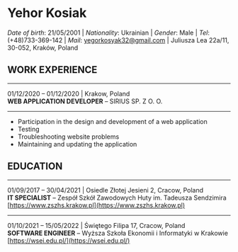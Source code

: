 # Yehor Kosiak

_Date of birth_: 21/05/2001 | _Nationality_: Ukrainian | _Gender_: Male | _Tel_: (+48)733-369-142 | _Mail_: [yegorkosyak32@gmail.com](mailto:yegorkosyak32@gmail.com) | Juliusza Lea 22a/11, 30-052, Kraków, Poland

## **WORK EXPERIENCE**

---

01/12/2020 – 01/12/2020 | Krakow, Poland\
**WEB APPLICATION DEVELOPER** – SIRIUS SP. Z O. O.

---

- Participation in the design and development of a web application
- Testing
- Troubleshooting website problems
- Maintaining and updating the application

## **EDUCATION**

---

01/09/2017 – 30/04/2021 | Osiedle Złotej Jesieni 2, Cracow, Poland \
**IT SPECIALIST** – Zespół Szkół Zawodowych Huty im. Tadeusza Sendzimira
[https://www.zszhs.krakow.pl](https://www.zszhs.krakow.pl)

---

01/10/2021 – 15/05/2022 | Świętego Filipa 17, Cracow, Poland\
**SOFTWARE ENGINEER** – Wyższa Szkoła Ekonomii i Informatyki w Krakowie
[https://wsei.edu.pl/](https://wsei.edu.pl/)
